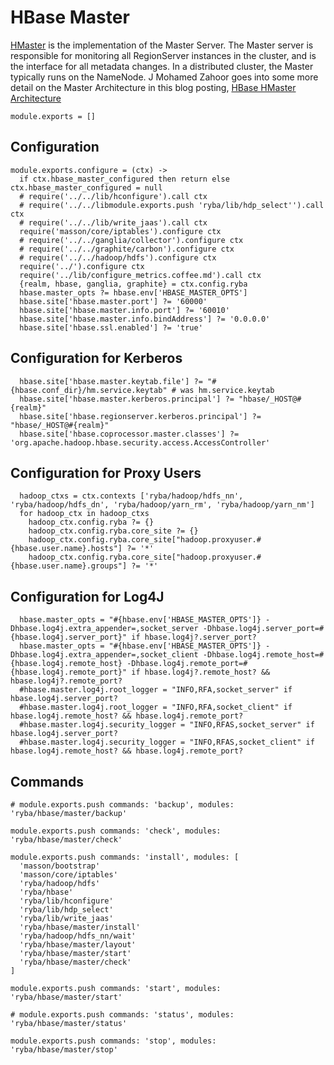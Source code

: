 
# HBase Master
[HMaster](http://hbase.apache.org/book.html#_master) is the implementation of the Master Server.
The Master server is responsible for monitoring all RegionServer instances in the cluster, and is the interface for all metadata changes.
In a distributed cluster, the Master typically runs on the NameNode.
J Mohamed Zahoor goes into some more detail on the Master Architecture in this blog posting, [HBase HMaster Architecture](http://blog.zahoor.in/2012/08/hbase-hmaster-architecture/)

    module.exports = []

## Configuration

    module.exports.configure = (ctx) ->
      if ctx.hbase_master_configured then return else ctx.hbase_master_configured = null
      # require('../../lib/hconfigure').call ctx
      # require('../../libmodule.exports.push 'ryba/lib/hdp_select'').call ctx
      # require('../../lib/write_jaas').call ctx
      require('masson/core/iptables').configure ctx
      # require('../../ganglia/collector').configure ctx
      # require('../../graphite/carbon').configure ctx
      # require('../../hadoop/hdfs').configure ctx
      require('../').configure ctx
      require('../lib/configure_metrics.coffee.md').call ctx
      {realm, hbase, ganglia, graphite} = ctx.config.ryba
      hbase.master_opts ?= hbase.env['HBASE_MASTER_OPTS']
      hbase.site['hbase.master.port'] ?= '60000'
      hbase.site['hbase.master.info.port'] ?= '60010'
      hbase.site['hbase.master.info.bindAddress'] ?= '0.0.0.0'
      hbase.site['hbase.ssl.enabled'] ?= 'true'

## Configuration for Kerberos

      hbase.site['hbase.master.keytab.file'] ?= "#{hbase.conf_dir}/hm.service.keytab" # was hm.service.keytab
      hbase.site['hbase.master.kerberos.principal'] ?= "hbase/_HOST@#{realm}"
      hbase.site['hbase.regionserver.kerberos.principal'] ?= "hbase/_HOST@#{realm}"
      hbase.site['hbase.coprocessor.master.classes'] ?= 'org.apache.hadoop.hbase.security.access.AccessController'

## Configuration for Proxy Users

      hadoop_ctxs = ctx.contexts ['ryba/hadoop/hdfs_nn', 'ryba/hadoop/hdfs_dn', 'ryba/hadoop/yarn_rm', 'ryba/hadoop/yarn_nm']
      for hadoop_ctx in hadoop_ctxs
        hadoop_ctx.config.ryba ?= {}
        hadoop_ctx.config.ryba.core_site ?= {}
        hadoop_ctx.config.ryba.core_site["hadoop.proxyuser.#{hbase.user.name}.hosts"] ?= '*'
        hadoop_ctx.config.ryba.core_site["hadoop.proxyuser.#{hbase.user.name}.groups"] ?= '*'

## Configuration for Log4J

      hbase.master_opts = "#{hbase.env['HBASE_MASTER_OPTS']} -Dhbase.log4j.extra_appender=,socket_server -Dhbase.log4j.server_port=#{hbase.log4j.server_port}" if hbase.log4j?.server_port?
      hbase.master_opts = "#{hbase.env['HBASE_MASTER_OPTS']} -Dhbase.log4j.extra_appender=,socket_client -Dhbase.log4j.remote_host=#{hbase.log4j.remote_host} -Dhbase.log4j.remote_port=#{hbase.log4j.remote_port}" if hbase.log4j?.remote_host? && hbase.log4j?.remote_port?
      #hbase.master.log4j.root_logger = "INFO,RFA,socket_server" if hbase.log4j.server_port?
      #hbase.master.log4j.root_logger = "INFO,RFA,socket_client" if hbase.log4j.remote_host? && hbase.log4j.remote_port?
      #hbase.master.log4j.security_logger = "INFO,RFAS,socket_server" if hbase.log4j.server_port?
      #hbase.master.log4j.security_logger = "INFO,RFAS,socket_client" if hbase.log4j.remote_host? && hbase.log4j.remote_port?

## Commands

    # module.exports.push commands: 'backup', modules: 'ryba/hbase/master/backup'

    module.exports.push commands: 'check', modules: 'ryba/hbase/master/check'

    module.exports.push commands: 'install', modules: [
      'masson/bootstrap'
      'masson/core/iptables'
      'ryba/hadoop/hdfs'
      'ryba/hbase'
      'ryba/lib/hconfigure'
      'ryba/lib/hdp_select'
      'ryba/lib/write_jaas'
      'ryba/hbase/master/install'
      'ryba/hadoop/hdfs_nn/wait'
      'ryba/hbase/master/layout'
      'ryba/hbase/master/start'
      'ryba/hbase/master/check'
    ]

    module.exports.push commands: 'start', modules: 'ryba/hbase/master/start'

    # module.exports.push commands: 'status', modules: 'ryba/hbase/master/status'

    module.exports.push commands: 'stop', modules: 'ryba/hbase/master/stop'
